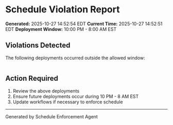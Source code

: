 # Schedule Violation Report

**Generated:** 2025-10-27 14:52:54 EDT
**Current Time:** 2025-10-27 14:52:51 EDT
**Deployment Window:** 10:00 PM - 8:00 AM EST

## Violations Detected

The following deployments occurred outside the allowed window:

```

```

## Action Required

1. Review the above deployments
2. Ensure future deployments occur during 10 PM - 8 AM EST
3. Update workflows if necessary to enforce schedule

---

Generated by Schedule Enforcement Agent
